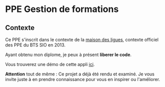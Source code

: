 PPE Gestion de formations
================

Contexte
--------
Ce PPE s'inscrit dans le contexte de la [maison des ligues], contexte officiel des PPE du BTS SIO en 2013.

Ayant obtenu mon diplome, je peux à présent **liberer le code**.

Vous trouverez une démo de cette appli [ici].

**Attention** tout de même : Ce projet a déjà été rendu et examiné. Je vous invite juste à en prendre connaissance pour vous en inspirer ou l'améliorer.

  [maison des ligues]: http://archives.reseaucerta.org/cotecours/cotecours.php?num=548
  [ici]: http://xn--jibbarth-d1a.fr/m2l/gestForma/gestForma.php
